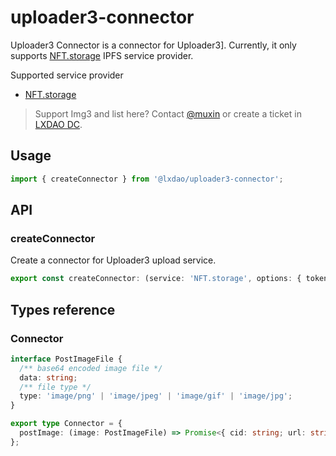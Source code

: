 
# uploader3-connector

Uploader3 Connector is a connector for Uploader3]. Currently, it only supports [NFT.storage](http://NFT.storage) IPFS service provider.

Supported service provider

- [NFT.storage](https://nft.storage/)

> Support Img3 and list here? Contact [@muxin](https://twitter.com/muxin_eth) or create a ticket in [LXDAO
  DC](https://discord.lxdao.io).

## Usage

```js copy
import { createConnector } from '@lxdao/uploader3-connector';
```

## API

### createConnector

Create a connector for Uploader3 upload service.

```ts
export const createConnector: (service: 'NFT.storage', options: { token: string }) => Connector;
```

## Types reference

### Connector

```ts
interface PostImageFile {
  /** base64 encoded image file */
  data: string;
  /** file type */
  type: 'image/png' | 'image/jpeg' | 'image/gif' | 'image/jpg';
}

export type Connector = {
  postImage: (image: PostImageFile) => Promise<{ cid: string; url: string }>;
};
```